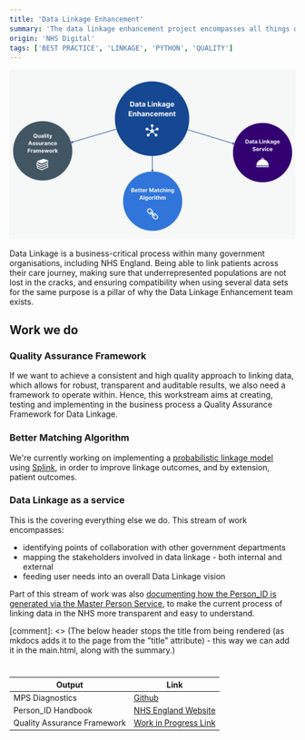 ```yaml
---
title: 'Data Linkage Enhancement'
summary: 'The data linkage enhancement project encompasses all things data linkage, from documenting the existing state of linkage in NHS England in the MPS handbook, to exploring better matching algorithms using Splink, to creating a quality assurance framework for data linkage.'
origin: 'NHS Digital'
tags: ['BEST PRACTICE', 'LINKAGE', 'PYTHON', 'QUALITY']
---
```

![Diagram representing the three current areas of the data linkage project: Quality Assurance, Better Matching Algorithm, and Data Linkage as a service.](../images/linkage_visual_abstract.png)

Data Linkage is a business-critical process within many government organisations, including NHS England. Being able to link patients across their care journey, making sure that underrepresented populations are not lost in the cracks, and ensuring compatibility when using several data sets for the same purpose is a pillar of why the Data Linkage Enhancement team exists. 

## **Work we do**
### Quality Assurance Framework
If we want to achieve a consistent and high quality approach to linking data, which allows for robust, transparent and auditable results, we also need a framework to operate within. Hence, this workstream aims at creating, testing and implementing in the business process a Quality Assurance Framework for Data Linkage.

### Better Matching Algorithm
We're currently working on implementing a [probabilistic linkage model](https://www.bristol.ac.uk/media-library/sites/cmm/migrated/documents/problinkage.pdf) using [Splink](https://moj-analytical-services.github.io/splink/index.html), in order to improve linkage outcomes, and by extension, patient outcomes. 

### Data Linkage as a service
This is the covering everything else we do. This stream of work encompasses:
- identifying points of collaboration with other government departments 
- mapping the stakeholders involved in data linkage - both internal and external
- feeding user needs into an overall Data Linkage vision

Part of this stream of work was also [documenting how the Person_ID is generated via the Master Person Service](https://digital.nhs.uk/services/personal-demographics-service/master-person-service/the-person_id-handbook), to make the current process of linking data in the NHS more transparent and easy to understand. 

[comment]: <> (The below header stops the title from being rendered (as mkdocs adds it to the page from the "title" attribute) - this way we can add it in the main.html, along with the summary.)
#

|Output | Link|
|---|---|
MPS Diagnostics|[Github](https://github.com/NHSDigital/mps_diagnostics)
Person_ID Handbook | [NHS England Website](https://digital.nhs.uk/services/personal-demographics-service/master-person-service/the-person_id-handbook)
 Quality Assurance Framework | [Work in Progress Link](https://musical-journey-mzj2woo.pages.github.io/) 